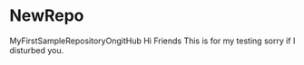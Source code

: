 # NewRepo
MyFirstSampleRepositoryOngitHub
Hi Friends This is for my testing sorry if I disturbed you.
